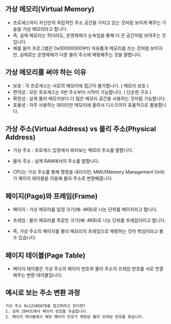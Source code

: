 가상 메모리(Virtual Memory)
------------------------------------------
- 프로세스마다 자신만의 독립적인 주소 공간을 가지고 있는 것처럼 보이게 해주는 기술을 가상 메모리라고 합니다.
- 즉, 실제 메모리는 작더라도, 운영체제가 눈속임을 통해 더 큰 공간처럼 보여주는 것입니다.
- 예를 들어 프로그램은 0x00000000부터 자유롭게 메모리를 쓰는 것처럼 보이지만, 실제로는 운영체제가 다른 물리 주소에 매핑해주는 것을 말합니다.

가상 메모리를 써야 하는 이유
-----------------------------------------
- 보호 : 각 프로세스는 서로의 메모리에 접근이 불가합니다. ( 메모리 보호 )
- 편의성 : 모든 프로세스는 0번 주소부터 시작이 가능합니다. ( 단순한 구조 )
- 확장성 : 실제 물리 메모리보다 더 많은 메모리 공간을 사용하는 것처럼 가능합니다.
- 효율성 : 자주 사용하는 데이터만 메모리에 올려서 디스크까지 효율적으로 활용합니다.

가상 주소(Virtual Address) vs 물리 주소(Physical Address)
-------------------------------------------------
- 가상 주소 : 프로세스 입장에서 바라보는 메모리 주소를 말합니다.
- 물리 주소 : 실제 RAM에서의 주소를 말합니다.

- CPU는 가상 주소를 통해 명령을 내리지만, MMU(Memory Management Unit)가 페이지 테이블을 이용해 물리 주소로 변환해줍니다.

페이지(Page)와 프레임(Frame)
----------------------------------------
- 페이지 : 가상 메모리를 일정 크기(예: 4KB)로 나눈 단위를 페이지라고 합니다.
- 프레임 : 물리 메모리를 똑같은 크기(예: 4KB)로 나눈 단위를 프레임이라고 합니다.

- 즉, 가상 주소의 페이지를 물리 메모리의 프레임으로 매핑하는 것이 핵심이라고 볼 수 있습니다.

페이지 테이블(Page Table)
-----------------------------------
- 페이지 테이블은 가상 주소의 페이지 번호와 물리 주소의 프레임 번호를 서로 연결해주는 변환 테이블입니다.

예시로 보는 주소 변환 과정
---------------------------------
```
가상 주소 0x12345678을 접근하려고 한다면?
1. 상위 20비트에서 페이지 번호를 추출합니다.
2. 페이지 테이블에서 해당 페이지 번호가 매핑된 물리 프레임 번호를 찾습니다.
```
